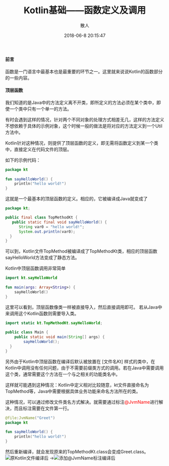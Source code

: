 ﻿---
title: Kotlin基础——函数定义及调用

tags:
  - Kotlin

categories:
  - Kotlin
 
author: 散人

date: 2018-06-8 20:15:47

---

#### 前言
函数是一门语言中最基本也是最重要的环节之一。这里就来说说Kotlin的函数部分的一些内容。

#### 顶层函数
我们知道的是Java中的方法定义离不开类，即所定义的方法必须在某个类中，即使一个类中只有一个单一的方法。

有时会遇到这样的情况，针对两个不同对象的处理方式相差无几，这样的方法定义不想依赖于具体的示例对象，这个时候一般的做法是将对应的方法定义到一个Util方法中。

Kotlin针对这种情况，则提供了顶层函数的定义，即无需将函数定义到某一个类中，直接定义在代码文件的顶层。

如下的示例代码：
```Kotlin
package kt  
  
fun sayHelloWorld() {  
    println("hello world!")  
}
```

这就是一个最基本的顶层函数的定义。相应的，它被编译成Java就变成了

```Java
package kt;  

public final class TopMethodKt {  
   public static final void sayHelloWorld() {  
      String var0 = "hello world!";  
      System.out.println(var0);  
  }  
}
```

可以到，Kotlin文件TopMethod被编译成了TopMethodKt类，相应的顶层函数sayHelloWorld方法变成了静态方法。

Kotlin中顶层函数调用非常简单

```Kotlin
import kt.sayHelloWorld  
  
fun main(args: Array<String>) {  
    sayHelloWorld()  
}
```

这里可以看到，顶层函数像类一样被直接导入，然后直接调用即可。
若从Java中来调用这个Kotlin函数则需要导入类。

```Java
import static kt.TopMethodKt.sayHelloWorld;  
  
public class Main {  
    public static void main(String[] args) {  
        sayHelloWorld();  
  }  
}
```

另外由于Kotlin中顶层函数在编译后默认被放置在 [文件名Kt] 样式的类中，在Kotlin中调用没有任何问题，由于不需要前缀类方式的调用。若在Java中需要调用这个类，通常需要这个方法在一个与之相关的功能类名中。

这样就可能遇到这种情况：Kotlin中定义相对比较随意，kt文件直接命名为TopMethod等，Java中需要根据具体业务功能来命名方法所在的类。

这种情况，可以通过修改文件类名方式解决。就需要通过标注<font color='red'>@JvmName</font>进行解决，而且标注需要在文件第一行。

```Kotlin
@file:JvmName("Greet")  
package kt
  
fun sayHelloWorld() {  
    println("hello world!")  
}
```

然后重新编译，就会发现原来的TopMethodKt.class会变成Greet.class。
![原Kotlin文件编译后](/images/kotlin-in-action-basics-method/kotlin-in-action-method-prejvmname.png) ->![添加@JvmName标注编译后](/images/kotlin-in-action-basics-method/kotlion-in-action-method-jvmname.png)


